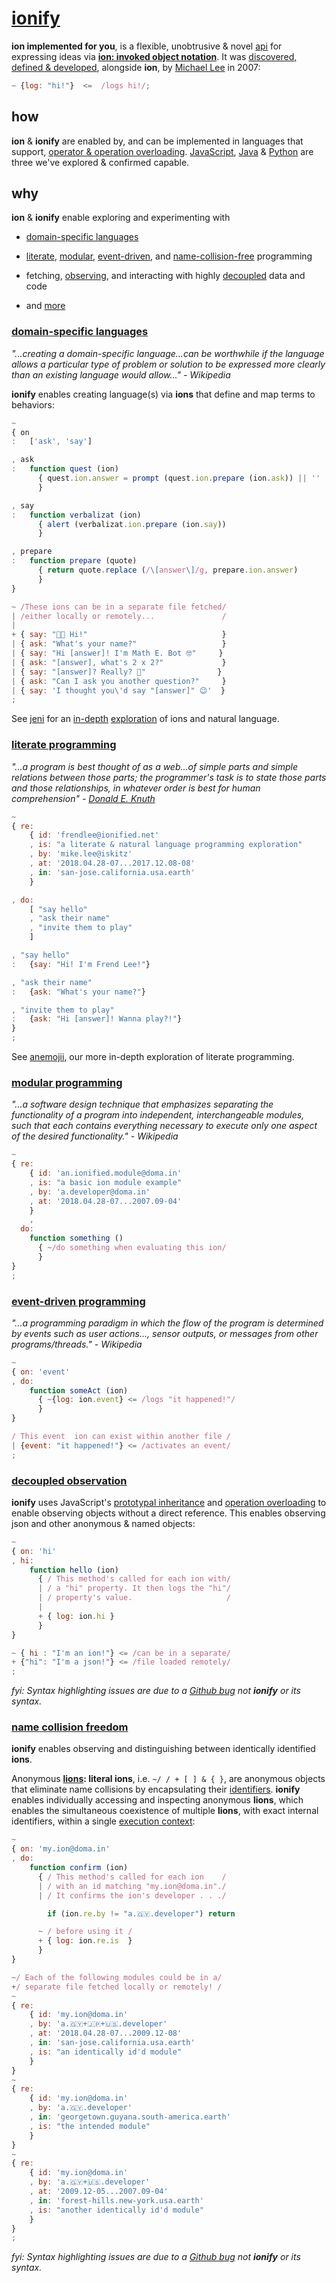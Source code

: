 # [ionify](http://about.ionify.net/)

**ion implemented for you**, is a flexible, unobtrusive & novel
[api](https://en.wikipedia.org/wiki/Application_programming_interface)
for expressing ideas via
[**ion: invoked object notation**](https://github.com/ionify/about/blob/public/ions/ion.md).
It was
[discovered, defined & developed](story.md),
alongside **ion**, by
[Michael Lee](https://github.com/iskitz)
in 2007:

```javascript
~ {log: "hi!"}  <=  /logs hi!/;
```


## how

**ion** & **ionify** are enabled by, and can be implemented in languages that support,
[operator & operation overloading](https://en.wikipedia.org/wiki/Operator_overloading).
[JavaScript](https://github.com/ionify/ionify/),
[Java](https://github.com/ionify/ideas/blob/public/java/src/net/ionify/java/Hello.java) &
[Python](https://github.com/ionify/ideas/blob/public/python/ion.proof.py)
are three we've explored & confirmed capable.


## why

**ion** & **ionify** enable exploring and experimenting with

+ [domain-specific languages](#domain-specific-languages)

+ [literate](#literate-programming),
  [modular](#modular-programming),
  [event-driven](#event-driven-programming),
  and
  [name-collision-free](#name-collision-freedom)
  programming

+ fetching, [observing](#decoupled-observation),
  and interacting with highly
  [decoupled](#decoupled-observation)
  data and code

+ and [more](https://github.com/ionify/ideas/)


### [domain-specific languages](https://en.wikipedia.org/wiki/Domain-specific_language)

*"...creating a domain-specific language...can be worthwhile if the language allows a particular type of problem or solution to be expressed more clearly than an existing language would allow..." - Wikipedia*

**ionify** enables creating language(s) via **ions** that define and map terms to behaviors:

```javascript
~
{ on
:   ['ask', 'say']

, ask
:   function quest (ion)
      { quest.ion.answer = prompt (quest.ion.prepare (ion.ask)) || ''
      }

, say
:   function verbalizat (ion)
      { alert (verbalizat.ion.prepare (ion.say))
      }

, prepare
:   function prepare (quote)
      { return quote.replace (/\[answer\]/g, prepare.ion.answer)
      }
}

~ /These ions can be in a separate file fetched/
| /either locally or remotely...               /
|
+ { say: "👋🏾 Hi!"                              }
| { ask: "What's your name?"                   }
| { say: "Hi [answer]! I'm Math E. Bot 🤓"     }
| { ask: "[answer], what's 2 x 2?"             }
| { say: "[answer]? Really? 🤔"                }
| { ask: "Can I ask you another question?"     }
| { say: 'I thought you\'d say "[answer]" 😉'  }
;
```

See [jeni](https://github.com/ionified/jeni-ions.iskitz.net?files=1)
for an
[in-depth](https://github.com/ionified/jeni-ions.iskitz.net/blob/public/jeni.aeons.js)
[exploration](https://github.com/ionified/jeni-ions.iskitz.net/blob/public/jeni.play.js)
of ions and natural language.


### [literate programming](https://en.wikipedia.org/wiki/Literate_programming)

*"...a program is best thought of as a web...of simple parts and simple relations between those parts; the programmer's task is to state those parts and those relationships, in whatever order is best for human comprehension" -
[Donald E. Knuth](https://en.m.wikipedia.org/wiki/Donald_Knuth)*

```javascript
~
{ re:
    { id: 'frendlee@ionified.net'
    , is: "a literate & natural language programming exploration"
    , by: 'mike.lee@iskitz'
    , at: '2018.04.28-07...2017.12.08-08'
    , in: 'san-jose.california.usa.earth'
    }

, do:
    [ "say hello"
    , "ask their name"
    , "invite them to play"
    ]

, "say hello"
:   {say: "Hi! I'm Frend Lee!"}

, "ask their name"
:   {ask: "What's your name?"}

, "invite them to play"
:   {ask: "Hi [answer]! Wanna play?!"}
}
;

```

See [anemojii](https://github.com/ionified/anemojii-ions.iskitz.net/blob/public/index.js),
our more in-depth exploration of literate programming.


### [modular programming](https://en.wikipedia.org/wiki/Modular_programming)

*"...a software design technique that emphasizes separating the functionality of a program into independent, interchangeable modules, such that each contains everything necessary to execute only one aspect of the desired functionality." - Wikipedia*

```javascript
~
{ re:
    { id: 'an.ionified.module@doma.in'
    , is: "a basic ion module example"
    , by: 'a.developer@doma.in'
    , at: '2018.04.28-07...2007.09-04'
    }
    ,
  do:
    function something ()
      { ~/do something when evaluating this ion/
      }
}
;
```


### [event-driven programming](https://en.wikipedia.org/wiki/Event-driven_programming)

*"...a programming paradigm in which the flow of the program is determined by events such as user actions..., sensor outputs, or messages from other programs/threads." - Wikipedia*

```javascript
~
{ on: 'event'
, do:
    function someAct (ion)
      { ~{log: ion.event} <= /logs "it happened!"/
      }
}

/ This event  ion can exist within another file /
| {event: "it happened!"} <= /activates an event/
;
```


### [decoupled observation](https://en.wikipedia.org/wiki/Observer_pattern#Coupling_and_typical_pub-sub_implementations)

**ionify** uses JavaScript's
[prototypal inheritance](http://www.ecma-international.org/ecma-262/6.0/index.html#sec-objects)
and
[operation overloading](http://www.ecma-international.org/ecma-262/6.0/index.html#sec-tonumber)
to enable observing objects without a direct reference. This enables observing json and other anonymous & named objects:

```javascript
~
{ on: 'hi'
, hi:
    function hello (ion)
      { / This method's called for each ion with/
      | / a "hi" property. It then logs the "hi"/
      | / property's value.                     /
      |
      + { log: ion.hi }
      }
}

~ { hi : "I'm an ion!"} <= /can be in a separate/
+ {"hi": "I'm a json!"} <= /file loaded remotely/
;
```

_fyi: Syntax highlighting issues are due to a
[Github bug](https://github.com/atom/language-javascript/issues/530#issuecomment-341976488)
not **ionify** or its syntax._


### [name collision freedom](https://en.wikipedia.org/wiki/Name_collision)

**ionify** enables observing and distinguishing between identically
identified **ions**.

Anonymous **[lions](https://github.com/ionify/about/blob/public/ions/ion.md#form):
literal ions**, i.e. `~/ / + [ ] & { }`, are anonymous objects that eliminate
name collisions by encapsulating their
[identifiers](https://en.m.wikipedia.org/wiki/Identifier#In_computer_languages).
**ionify** enables individually accessing and inspecting anonymous **lions**,
which enables the simultaneous coexistence of multiple **lions**, with exact
internal identifiers, within a single
[execution context](http://www.ecma-international.org/ecma-262/6.0/index.html#sec-execution-contexts):

```javascript
~
{ on: 'my.ion@doma.in'
, do:
    function confirm (ion)
      { / This method's called for each ion    /
      | / with an id matching "my.ion@doma.in"./
      | / It confirms the ion's developer . . ./

        if (ion.re.by != "a.🇬🇾.developer") return

      ~ / before using it /
      + { log: ion.re.is  }
      }
}

~/ Each of the following modules could be in a/
+/ separate file fetched locally or remotely! /
~
{ re:
    { id: 'my.ion@doma.in'
    , by: 'a.🇬🇾+🇯🇵+🇺🇸.developer'
    , at: '2018.04.28-07...2009.12-08'
    , in: 'san-jose.california.usa.earth'
    , is: "an identically id'd module"
    }
}
~
{ re:
    { id: 'my.ion@doma.in'
    , by: 'a.🇬🇾.developer'
    , in: 'georgetown.guyana.south-america.earth'
    , is: "the intended module"
    }
}
~
{ re:
    { id: 'my.ion@doma.in'
    , by: 'a.🇬🇾+🇺🇸.developer'
    , at: '2009.12-05...2007.09-04'
    , in: 'forest-hills.new-york.usa.earth'
    , is: "another identically id'd module"
    }
}
;
```

_fyi: Syntax highlighting issues are due to a
[Github bug](https://github.com/atom/language-javascript/issues/530#issuecomment-341976488)
not **ionify** or its syntax._
